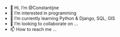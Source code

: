 - 👋 Hi, I’m @Constantijne
- 👀 I’m interested in programming 
- 🌱 I’m currently learning Python & Django, SQL, GIS
- 💞️ I’m looking to collaborate on ...
- 📫 How to reach me ...

<!---
Constantijne/Constantijne is a ✨ special ✨ repository because its `README.md` (this file) appears on your GitHub profile.
You can click the Preview link to take a look at your changes.
--->
